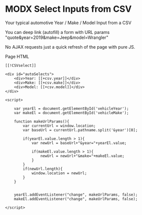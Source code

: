 # MODX Select Inputs from CSV
Your typical automotive Year / Make / Model Input from a CSV

You can deep link (autofill) a form with URL params "quote&year=2019&make=Jeep&model=Wrangler"

No AJAX requests just a quick refresh of the page with pure JS. 

Page HTML

```
[[!CSVselect]]

<div id="autoSelects">
    <div>Year: [[+csv.year]]</div>
    <div>Make: [[+csv.make]]</div>
    <div>Model: [[+csv.model]]</div>
</div>

<script>
    
    var yearEl = document.getElementById('vehicleYear');
    var makeEl = document.getElementById('vehicleMake');
    
    function makeUrlParams(){
        var currentUrl = window.location;
        var baseUrl = currentUrl.pathname.split('&year')[0];

        if(yearEl.value.length > 1){
            var newUrl = baseUrl+"&year="+yearEl.value;
        
            if(makeEl.value.length > 1){
                newUrl = newUrl+"&make="+makeEl.value;
            }    
        }
        if(newUrl.length){
            window.location = newUrl;
        }    
    }
    
    
    yearEl.addEventListener("change", makeUrlParams, false);
    makeEl.addEventListener("change", makeUrlParams, false);
    
</script>
```
